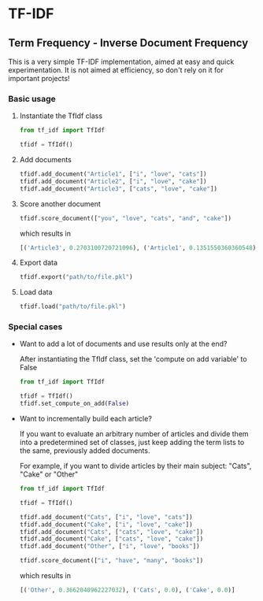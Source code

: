 # TF-IDF
## Term Frequency - Inverse Document Frequency

This is a very simple TF-IDF implementation, aimed at easy and quick experimentation. It is not aimed at efficiency, so don't rely on it for important projects!

### Basic usage
1. Instantiate the TfIdf class
	```python
	from tf_idf import TfIdf

	tfidf = TfIdf()
	```
2. Add documents
	```python
	tfidf.add_document("Article1", ["i", "love", "cats"])
	tfidf.add_document("Article2", ["i", "love", "cake"])
	tfidf.add_document("Article3", ["cats", "love", "cake"])
	```

3. Score another document
	```python
	tfidf.score_document(["you", "love", "cats", "and", "cake"])
	```

	which results in
	```python
	[('Article3', 0.2703100720721096), ('Article1', 0.1351550360360548), ('Article2', 0.1351550360360548)]
	```

4. Export data
	```python
	tfidf.export("path/to/file.pkl")
	```

5. Load data
	```python
	tfidf.load("path/to/file.pkl")
	```


### Special cases
+ 	Want to add a lot of documents and use results only at the end?

  	After instantiating the TfIdf class, set the 'compute on add variable' to False
	```python
	from tf_idf import TfIdf

	tfidf = TfIdf()
	tfidf.set_compute_on_add(False)
	```

+ 	Want to incrementally build each article?

  	If you want to evaluate an arbitrary number of articles and divide them into a predetermined set of classes, just keep adding the term lists to the same, previously added documents.

  	For example, if you want to divide articles by their main subject: "Cats", "Cake" or "Other"
	```python
	from tf_idf import TfIdf

	tfidf = TfIdf()

	tfidf.add_document("Cats", ["i", "love", "cats"])
	tfidf.add_document("Cake", ["i", "love", "cake"])
	tfidf.add_document("Cats", ["cats", "love", "cake"])
	tfidf.add_document("Cake", ["cats", "love", "cake"])
	tfidf.add_document("Other", ["i", "love", "books"])

	tfidf.score_document(["i", "have", "many", "books"])
	```

	which results in
	```python
	[('Other', 0.3662040962227032), ('Cats', 0.0), ('Cake', 0.0)]
	```



